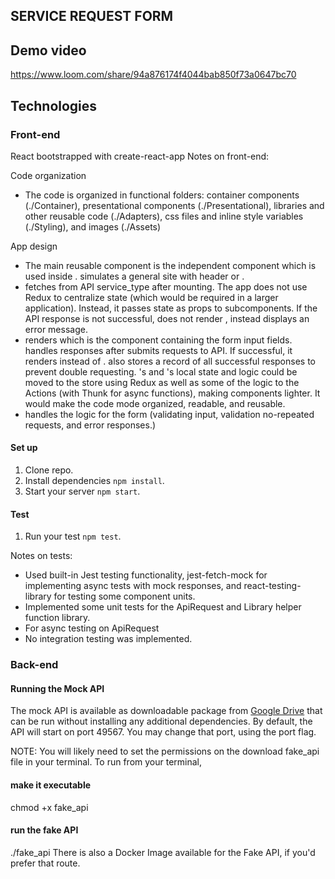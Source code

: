 ## SERVICE REQUEST FORM

## Demo video
https://www.loom.com/share/94a876174f4044bab850f73a0647bc70

## Technologies

### Front-end
React bootstrapped with create-react-app
Notes on front-end: 

Code organization
- The code is organized in functional folders: container components (./Container), presentational components (./Presentational), libraries and other reusable code (./Adapters), css files and inline style variables (./Styling), and images (./Assets)

App design
- The main reusable component is the independent component <FormApp /> which is used inside <App />. <App /> simulates a general site with header or <NavBar />.
- <FormApp /> fetches from API service_type after mounting. The app does not use Redux to centralize state (which would be required in a larger application). Instead, it passes state as props to subcomponents. If the API response is not successful, <FormApp /> does not render <RequestContainer />, instead displays an error message.
- <RequestContainer /> renders <RequestForm /> which is the component containing the form input fields.  <RequestContainer /> handles responses after <RequestForm /> submits requests to API. If successful, it renders <Confirmation /> instead of <RequestForm />.  <RequestContainer /> also stores a record of all successful responses to prevent double requesting.
<FormApp />'s and <RequestContainer />'s local state and logic could be moved to the store using Redux as well as some of the logic to the Actions (with Thunk for async functions), making components lighter. It would make the code mode organized, readable, and reusable.
- <RequestForm /> handles the logic for the form (validating input, validation no-repeated requests, and error responses.)

#### Set up
1. Clone repo.
1. Install dependencies `npm install`.
1. Start your server `npm start`.

#### Test
1. Run your test `npm test`.

Notes on tests: 
- Used built-in Jest testing functionality, jest-fetch-mock for implementing async tests with mock responses, and react-testing-library for testing some component units. 
- Implemented some unit tests for the ApiRequest and Library helper function library.
- For async testing on ApiRequest
- No integration testing was implemented.

### Back-end 
#### Running the Mock API
The mock API is available as downloadable package from [Google Drive](https://drive.google.com/file/d/0Bw30jK82dDYsd0s0eXlPMXZiNnc/view) that can be run without installing any additional dependencies. By default, the API will start on port 49567. You may change that port, using the port flag.

NOTE: You will likely need to set the permissions on the download fake_api file in your terminal. To run from your terminal,

#### make it executable
chmod +x fake_api
#### run the fake API
./fake_api
There is also a Docker Image available for the Fake API, if you'd prefer that route.